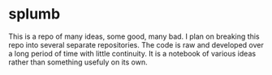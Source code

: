 splumb
======
This is a repo of many ideas, some good, many bad. I plan on breaking this repo into several separate repositories.
The code is raw and developed over a long period of time with little continuity. It is a notebook of various 
ideas rather than something usefuly on its own.
